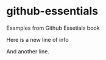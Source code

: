 # github-essentials
Examples from Github Essetials book


Here is a new line of info

And another line.